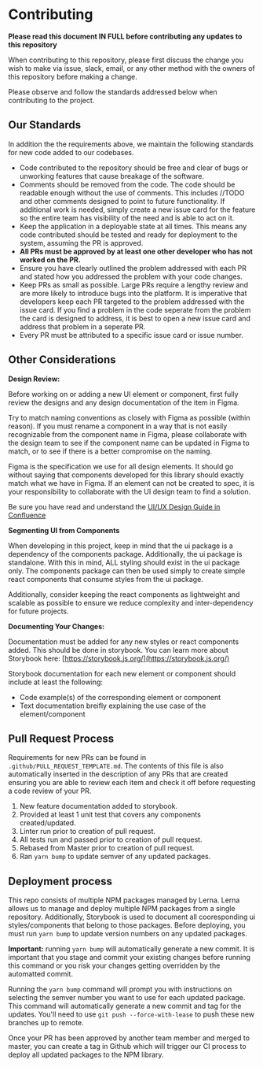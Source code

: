 # Contributing

**Please read this document IN FULL before contributing any updates to this repository**

When contributing to this repository, please first discuss the change you wish to make via issue,
slack, email, or any other method with the owners of this repository before making a change. 

Please observe and follow the standards addressed below when contributing to the project.

## Our Standards

In addition the the requirements above, we maintain the following standards for new code added to our codebases.

* Code contributed to the repository should be free and clear of bugs or unworking features that cause breakage of the software.
* Comments should be removed from the code. The code should be readable enough without the use of comments. This includes //TODO and other comments designed to point to future functionality. If additional work is needed, simply create a new issue card for the feature so the entire team has visibility of the need and is able to act on it.
* Keep the application in a deployable state at all times. This means any code contributed should be tested and ready for deployment to the system, assuming the PR is approved.
* **All PRs must be approved by at least one other developer who has not worked on the PR.**
* Ensure you have clearly outlined the problem addressed with each PR and stated how you addressed the problem with your code changes.
* Keep PRs as small as possible. Large PRs require a lengthy review and are more likely to introduce bugs into the platform. It is imperative that developers keep each PR targeted to the problem addressed with the issue card. If you find a problem in the code seperate from the problem the card is designed to address, it is best to open a new issue card and address that problem in a seperate PR.
* Every PR must be attributed to a specific issue card or issue number.

## Other Considerations

**Design Review:**

Before working on or adding a new UI element or component, first fully review the designs and any design documentation of the item in Figma. 

Try to match naming conventions as closely with Figma as possible (within reason). If you must rename a component in a way that is not easily recognizable from the component name in Figma, please collaborate with the design team to see if the component name can be updated in Figma to match, or to see if there is a better compromise on the naming.

Figma is the specification we use for all design elements. It should go without saying that components developed for this library should exactly match what we have in Figma. If an element can not be created to spec, it is your responsibility to collaborate with the UI design team to find a solution.

Be sure you have read and understand the [UI/UX Design Guide in Confluence](https://campgladiator.atlassian.net/wiki/spaces/CG/pages/628817933/UI+UX+Design+Documentation)

**Segmenting UI from Components**

When developing in this project, keep in mind that the ui package is a dependency of the components package. Additionally, the ui package is standalone. With this in mind, ALL styling should exist in the ui package only. The components package can then be used simply to create simple react components that consume styles from the ui package.

Additionally, consider keeping the react components as lightweight and scalable as possible to ensure we reduce complexity and inter-dependency for future projects.

**Documenting Your Changes:**

Documentation must be added for any new styles or react components added. This should be done in storybook. You can learn more about Storybook here: [https://storybook.js.org/](https://storybook.js.org/)

Storybook documentation for each new element or component should include at least the following:
- Code example(s) of the corresponding element or component
- Text documentation breifly explaining the use case of the element/component

## Pull Request Process

Requirements for new PRs can be found in `.github/PULL_REQUEST_TEMPLATE.md`. The contents of this file is also automatically inserted in the description of any PRs that are created ensuring you are able to review each item and check it off before requesting a code review of your PR.

1. New feature documentation added to storybook.
1. Provided at least 1 unit test that covers any components created/updated.
1. Linter run prior to creation of pull request.
1. All tests run and passed prior to creation of pull request.
1. Rebased from Master prior to creation of pull request.
1. Ran `yarn bump` to update semver of any updated packages.

## Deployment process

This repo consists of multiple NPM packages managed by Lerna. Lerna allows us to manage and deploy multiple NPM packages from a single repository. Additionally, Storybook is used to document all cooresponding ui styles/components that belong to those packages. Before deploying, you must run `yarn bump` to update version numbers on any updated packages. 

**Important:** running `yarn bump` will automatically generate a new commit. It is important that you stage and commit your existing changes before running this command or you risk your changes getting overridden by the automatted commit.

Running the `yarn bump` command will prompt you with instructions on selecting the semver number you want to use for each updated package. This command will automatically generate a new commit and tag for the updates. You'll need to use `git push --force-with-lease` to push these new branches up to remote.

Once your PR has been approved by another team member and merged to master, you can create a tag in Github which will trigger our CI process to deploy all updated packages to the NPM library.
